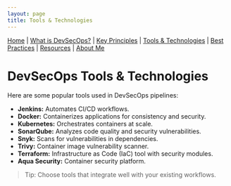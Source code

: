 ```yaml
---
layout: page
title: Tools & Technologies
---
```


[Home](index.md) | [What is DevSecOps?](what-is-devsecops.md) | [Key Principles](key-principles.md) | [Tools & Technologies](tools-and-technologies.md) | [Best Practices](best-practices.md) | [Resources](resources.md) | [About Me](about.md)

# DevSecOps Tools & Technologies

Here are some popular tools used in DevSecOps pipelines:

- **Jenkins:** Automates CI/CD workflows.
- **Docker:** Containerizes applications for consistency and security.
- **Kubernetes:** Orchestrates containers at scale.
- **SonarQube:** Analyzes code quality and security vulnerabilities.
- **Snyk:** Scans for vulnerabilities in dependencies.
- **Trivy:** Container image vulnerability scanner.
- **Terraform:** Infrastructure as Code (IaC) tool with security modules.
- **Aqua Security:** Container security platform.

> Tip: Choose tools that integrate well with your existing workflows.
